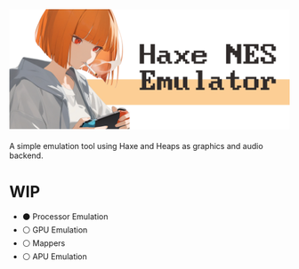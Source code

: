 ![Branding](./extra/branding.png)
-----
A simple emulation tool using Haxe and Heaps as graphics and audio backend.

# WIP
* ⚫ Processor Emulation
* ⚪ GPU Emulation
* ⚪ Mappers
* ⚪ APU Emulation